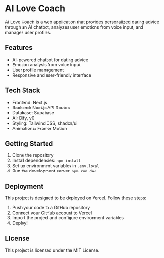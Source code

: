 # AI Love Coach

AI Love Coach is a web application that provides personalized dating advice through an AI chatbot, analyzes user emotions from voice input, and manages user profiles.

## Features

- AI-powered chatbot for dating advice
- Emotion analysis from voice input
- User profile management
- Responsive and user-friendly interface

## Tech Stack

- Frontend: Next.js
- Backend: Next.js API Routes
- Database: Supabase
- AI: Dify, v0
- Styling: Tailwind CSS, shadcn/ui
- Animations: Framer Motion

## Getting Started

1. Clone the repository
2. Install dependencies: `npm install`
3. Set up environment variables in `.env.local`
4. Run the development server: `npm run dev`

## Deployment

This project is designed to be deployed on Vercel. Follow these steps:

1. Push your code to a GitHub repository
2. Connect your GitHub account to Vercel
3. Import the project and configure environment variables
4. Deploy!

## License

This project is licensed under the MIT License.